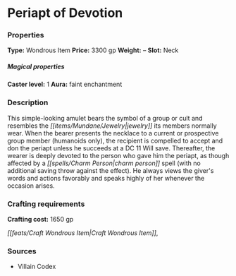 ﻿---
Title: "Periapt of Devotion"
Type: "Wondrous Item"
Price: "3300 gp"
Weight: "–"
Slot: "Neck"
Caster level: "1"
Aura: "faint enchantment"
Description: |
  "This simple-looking amulet bears the symbol of a group or cult and resembles the jewelry its members normally wear. When the bearer presents the necklace to a current or prospective group member (humanoids only), the recipient is compelled to accept and don the periapt unless he succeeds at a DC 11 Will save. Thereafter, the wearer is deeply devoted to the person who gave him the periapt, as though affected by a _charm person_ spell (with no additional saving throw against the effect). He always views the giver's words and actions favorably and speaks highly of her whenever the occasion arises."
Crafting cost: "1650 gp"
Sources: "['Villain Codex']"
---

# Periapt of Devotion

### Properties

**Type:** Wondrous Item **Price:** 3300 gp **Weight:** – **Slot:** Neck

##### Magical properties

**Caster level:** 1 **Aura:** faint enchantment

### Description

This simple-looking amulet bears the symbol of a group or cult and resembles the _[[items/Mundane/Jewelry|jewelry]]_ its members normally wear. When the bearer presents the necklace to a current or prospective group member (humanoids only), the recipient is compelled to accept and don the periapt unless he succeeds at a DC 11 Will save. Thereafter, the wearer is deeply devoted to the person who gave him the periapt, as though affected by a _[[spells/Charm Person|charm person]]_ spell (with no additional saving throw against the effect). He always views the giver's words and actions favorably and speaks highly of her whenever the occasion arises.

### Crafting requirements

**Crafting cost:** 1650 gp

_[[feats/Craft Wondrous Item|Craft Wondrous Item]]_,

### Sources

* Villain Codex